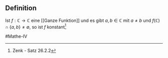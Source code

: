 ## Definition
Ist $f: \mathbb{C} \to \mathbb{C}$ eine [[Ganze Funktion]] und es gibt $a, b \in \mathbb{C}$ mit $a \neq b$ und $f(\mathbb{C}) \cap \{a, b\} \neq \emptyset$, so ist $f$ konstant[^1]


#Mathe-IV 

[^1]: Zenk - Satz 26.2.2